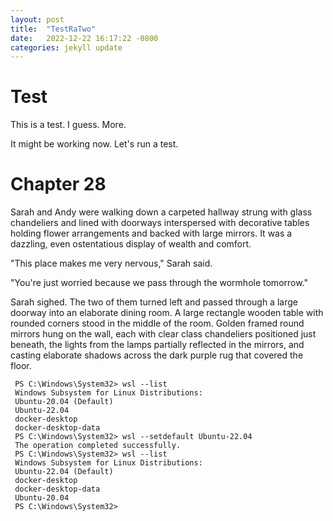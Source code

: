 ```yaml
---
layout: post
title:  "TestRaTwo"
date:   2022-12-22 16:17:22 -0800
categories: jekyll update
---
```


# Test

This is a test. I guess. More.

It might be working now. Let's run a test.

# Chapter 28

Sarah and Andy were walking down a carpeted hallway strung with glass chandeliers and lined with doorways interspersed with decorative tables holding flower arrangements and backed with large mirrors. It was a dazzling, even ostentatious display of wealth and comfort.

"This place makes me very nervous," Sarah said.

"You're just worried because we pass through the wormhole tomorrow."

Sarah sighed. The two of them turned left and passed through a large doorway into an elaborate dining room. A large rectangle wooden table with rounded corners stood in the middle of the room. Golden framed round mirrors hung on the wall, each with clear class chandeliers positioned just beneath, the lights from the lamps partially reflected in the mirrors, and casting elaborate shadows across the dark purple rug that covered the floor.


```
 PS C:\Windows\System32> wsl --list
 Windows Subsystem for Linux Distributions:
 Ubuntu-20.04 (Default)
 Ubuntu-22.04
 docker-desktop
 docker-desktop-data
 PS C:\Windows\System32> wsl --setdefault Ubuntu-22.04
 The operation completed successfully.
 PS C:\Windows\System32> wsl --list
 Windows Subsystem for Linux Distributions:
 Ubuntu-22.04 (Default)
 docker-desktop
 docker-desktop-data
 Ubuntu-20.04
 PS C:\Windows\System32>
 ```
